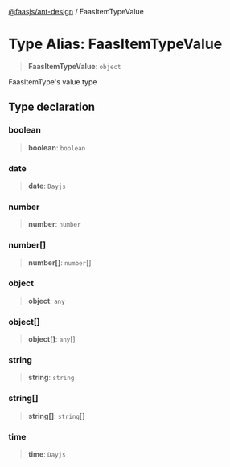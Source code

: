 [@faasjs/ant-design](../README.md) / FaasItemTypeValue

# Type Alias: FaasItemTypeValue

> **FaasItemTypeValue**: `object`

FaasItemType's value type

## Type declaration

### boolean

> **boolean**: `boolean`

### date

> **date**: `Dayjs`

### number

> **number**: `number`

### number\[\]

> **number\[\]**: `number`[]

### object

> **object**: `any`

### object\[\]

> **object\[\]**: `any`[]

### string

> **string**: `string`

### string\[\]

> **string\[\]**: `string`[]

### time

> **time**: `Dayjs`
